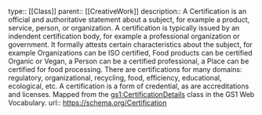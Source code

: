 type:: [[Class]]
parent:: [[CreativeWork]] 
description:: A Certification is an official and authoritative statement about a subject, for example a product, service, person, or organization. A certification is typically issued by an indendent certification body, for example a professional organization or government. It formally attests certain characteristics about the subject, for example Organizations can be ISO certified, Food products can be certified Organic or Vegan, a Person can be a certified professional, a Place can be certified for food processing. There are certifications for many domains: regulatory, organizational, recycling, food, efficiency, educational, ecological, etc. A certification is a form of credential, as are accreditations and licenses. Mapped from the [gs1:CertificationDetails](https://www.gs1.org/voc/CertificationDetails) class in the GS1 Web Vocabulary.
url:: https://schema.org/Certification
